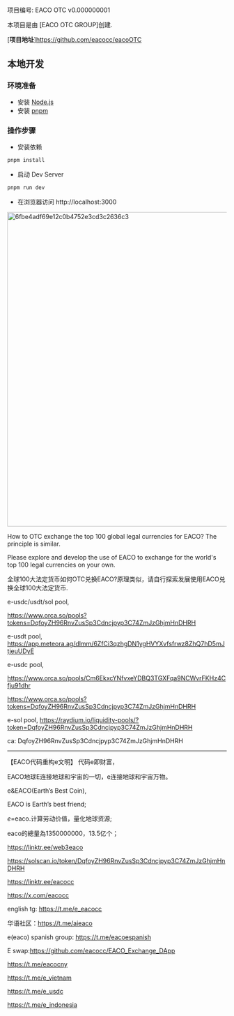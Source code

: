 # 

项目编号: EACO OTC v0.000000001

本项目是由 [EACO OTC GROUP]创建.

[**项目地址**]https://github.com/eacocc/eacoOTC

## 本地开发

### 环境准备

- 安装 [Node.js](https://nodejs.org/en)
- 安装 [pnpm](https://pnpm.io/installation)

### 操作步骤

- 安装依赖

```sh
pnpm install
```

- 启动 Dev Server

```sh
pnpm run dev
```

- 在浏览器访问 http://localhost:3000


<img width="834" height="721" alt="6fbe4adf69e12c0b4752e3cd3c2636c3" src="https://github.com/user-attachments/assets/76f56db4-e4db-469d-8d08-0c1a58eb2930" />


How to OTC exchange the top 100 global legal currencies for EACO? 
The principle is similar. 

Please explore and develop the use of EACO to exchange for the world's top 100 legal currencies on your own.

全球100大法定货币如何OTC兑换EACO?原理类似，请自行探索发展使用EACO兑换全球100大法定货币.

e-usdc/usdt/sol pool,

https://www.orca.so/pools?tokens=DqfoyZH96RnvZusSp3Cdncjpyp3C74ZmJzGhjmHnDHRH

e-usdt pool, 
https://app.meteora.ag/dlmm/6ZfCi3qzhgDN1ygHVYXvfsfrwz8ZhQ7hD5mJtjeuUDyE

e-usdc pool,

https://www.orca.so/pools/Cm6EkxcYNfvxeYDBQ3TGXFqa9NCWvrFKHz4Cfju91dhr

https://www.orca.so/pools?tokens=DqfoyZH96RnvZusSp3Cdncjpyp3C74ZmJzGhjmHnDHRH


e-sol pool, 
https://raydium.io/liquidity-pools/?token=DqfoyZH96RnvZusSp3Cdncjpyp3C74ZmJzGhjmHnDHRH

ca:
DqfoyZH96RnvZusSp3Cdncjpyp3C74ZmJzGhjmHnDHRH


--------

【EACO代码重构e文明】 代码e即财富，

EACO地球E连接地球和宇宙的一切，e连接地球和宇宙万物。

e&EACO(Earth’s Best Coin),

EACO is Earth’s best friend;

$e=$eaco.计算劳动价值，量化地球资源;

eaco的總量為1350000000，13.5亿个；

https://linktr.ee/web3eaco

https://solscan.io/token/DqfoyZH96RnvZusSp3Cdncjpyp3C74ZmJzGhjmHnDHRH

https://linktr.ee/eacocc

https://x.com/eacocc

english tg: https://t.me/e_eacocc

华语社区：https://t.me/aieaco

e(eaco) spanish group: https://t.me/eacoespanish

E swap:https://github.com/eacocc/EACO_Exchange_DApp

https://t.me/eacocny

https://t.me/e_vietnam

https://t.me/e_usdc

https://t.me/e_indonesia
